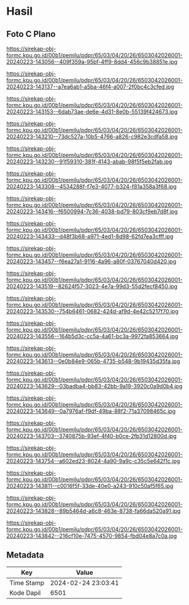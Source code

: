 # Hasil

## Foto C Plano

https://sirekap-obj-formc.kpu.go.id/00b1/pemilu/pdpr/65/03/04/20/26/6503042026001-20240223-143056--409f359a-95bf-4ff9-8dd4-456c9b38851e.jpg

https://sirekap-obj-formc.kpu.go.id/00b1/pemilu/pdpr/65/03/04/20/26/6503042026001-20240223-143137--a7ea6ab1-a5ba-46f4-a007-2f0bc4c3cfed.jpg

https://sirekap-obj-formc.kpu.go.id/00b1/pemilu/pdpr/65/03/04/20/26/6503042026001-20240223-143153--6dab73ae-de6e-4d31-8e0b-55139f424673.jpg

https://sirekap-obj-formc.kpu.go.id/00b1/pemilu/pdpr/65/03/04/20/26/6503042026001-20240223-143210--73dc527a-10b5-4766-a826-c982e3cdfa58.jpg

https://sirekap-obj-formc.kpu.go.id/00b1/pemilu/pdpr/65/03/04/20/26/6503042026001-20240223-143230--91f59310-381f-4143-abab-98f5f5eb2fab.jpg

https://sirekap-obj-formc.kpu.go.id/00b1/pemilu/pdpr/65/03/04/20/26/6503042026001-20240223-143308--4534288f-f7e3-4077-b324-f81a358a3f68.jpg

https://sirekap-obj-formc.kpu.go.id/00b1/pemilu/pdpr/65/03/04/20/26/6503042026001-20240223-143416--f6500994-7c36-4038-bd79-803cf9eb7d8f.jpg

https://sirekap-obj-formc.kpu.go.id/00b1/pemilu/pdpr/65/03/04/20/26/6503042026001-20240223-143433--d48f3b68-a971-4ed1-8d98-62fd7ea3cfff.jpg

https://sirekap-obj-formc.kpu.go.id/00b1/pemilu/pdpr/65/03/04/20/26/6503042026001-20240223-143457--f6ea27a1-9116-4a96-a80f-03767040d420.jpg

https://sirekap-obj-formc.kpu.go.id/00b1/pemilu/pdpr/65/03/04/20/26/6503042026001-20240223-143519--82624f57-3023-4e7a-99d3-55d2fecf8450.jpg

https://sirekap-obj-formc.kpu.go.id/00b1/pemilu/pdpr/65/03/04/20/26/6503042026001-20240223-143530--754b6461-0682-424d-af9d-4e42c5217f70.jpg

https://sirekap-obj-formc.kpu.go.id/00b1/pemilu/pdpr/65/03/04/20/26/6503042026001-20240223-143556--164b5d3c-cc5a-4a61-bc3a-9972fa853664.jpg

https://sirekap-obj-formc.kpu.go.id/00b1/pemilu/pdpr/65/03/04/20/26/6503042026001-20240223-143613--0e0b84e9-065b-4735-b548-9b19435d35fa.jpg

https://sirekap-obj-formc.kpu.go.id/00b1/pemilu/pdpr/65/03/04/20/26/6503042026001-20240223-143629--03badba4-bb83-42bb-9a19-3920c0a9d0b4.jpg

https://sirekap-obj-formc.kpu.go.id/00b1/pemilu/pdpr/65/03/04/20/26/6503042026001-20240223-143649--0a7976af-f9df-49ba-88f2-71a37098465c.jpg

https://sirekap-obj-formc.kpu.go.id/00b1/pemilu/pdpr/65/03/04/20/26/6503042026001-20240223-143703--3740875b-93ef-4f40-b0ce-2fb31d12800d.jpg

https://sirekap-obj-formc.kpu.go.id/00b1/pemilu/pdpr/65/03/04/20/26/6503042026001-20240223-143754--a602ed23-8024-4a90-9a9c-c35c5e642f1c.jpg

https://sirekap-obj-formc.kpu.go.id/00b1/pemilu/pdpr/65/03/04/20/26/6503042026001-20240223-143811--c0016f5f-33de-40e0-a243-910c50af5f65.jpg

https://sirekap-obj-formc.kpu.go.id/00b1/pemilu/pdpr/65/03/04/20/26/6503042026001-20240223-143828--89b5464d-a6c8-463e-8738-fa66da520a91.jpg

https://sirekap-obj-formc.kpu.go.id/00b1/pemilu/pdpr/65/03/04/20/26/6503042026001-20240223-143842--216cf10e-7475-4570-9854-fbd04e8a7c0a.jpg


## Metadata

| Key        | Value               |
| ---------- | ------------------- |
| Time Stamp | 2024-02-24 23:03:41 |
| Kode Dapil | 6501                |



